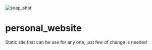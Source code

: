 ![snap_shot](https://user-images.githubusercontent.com/72627757/190983631-a93f26af-a508-40c7-b6c8-73916ed14580.png)
# personal_website
Static site that can be use for any one, just few of change is needed
